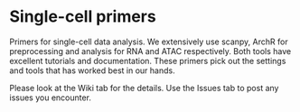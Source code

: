 # Single-cell primers
Primers for single-cell data analysis. We extensively use scanpy, ArchR  for preprocessing and analysis for RNA and ATAC respectively. Both tools have excellent tutorials and documentation. These primers pick out the settings and tools that has worked best in our hands.


Please look at the Wiki tab for the details. Use the Issues tab to post any issues you encounter.
